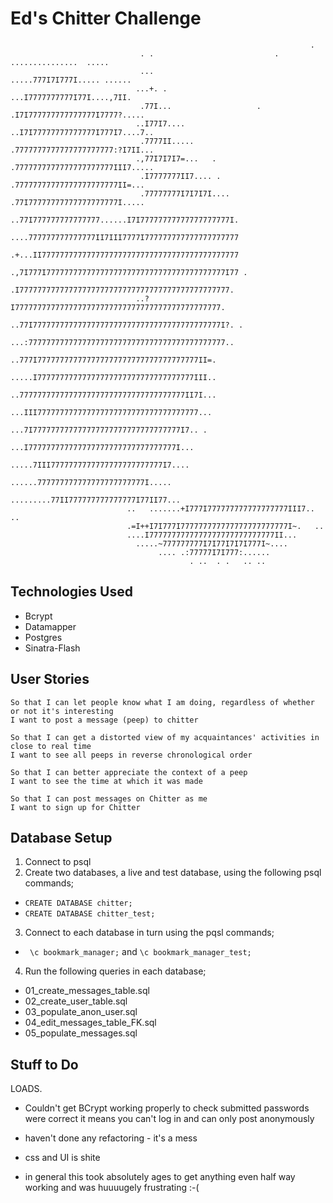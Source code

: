 Ed's Chitter Challenge
=================
                                                                                                                        
                                                                       .                                                
                                 . .                           .  ...............  .....                                
                                 ...                         .....777I7I777I..... ......                                
                                ...+. .                      ...I7777777777I77I....,7II.                                
                                 .77I...                   . .I7I777777777777777I7777?.....                             
                                ..I77I7....                ..I7I77777777777777I777I7....7..                             
                                 .7777II.....              .7777777777777777777777:?I7II...                             
                                .,77I7I7I7=...   .         .7777777777777777777777III7.....                             
                                 .I7777777II7.... .       .77777777777777777777777II=...                                
                                 .77777777I7I7I7I....     .77I77777777777777777777I.....                                
                                 ..77I777777777777777......I7I77777777777777777777I.                                    
                                ....777777777777777II7III7777I777777777777777777777                                     
                                .+...II77777777777777777777777777777777777777777777                                     
                                .,7I777I7777777777777777777777777777777777777777I77 .                                   
                                 .I77777777777777777777777777777777777777777777777.                                     
                                ..?I7777777777777777777777777777777777777777777777.                                     
                                 ..77I777777777777777777777777777777777777777777I?. .                                   
                                 ...:77777777777777777777777777777777777777777777..                                     
                                    ..777I777777777777777777777777777777777777II=.                                      
                                    .....I77777777777777777777777777777777777III..                                      
                                    ..7777777777777777777777777777777777777II7I...                                      
                                    ...III777777777777777777777777777777777777...                                       
                                     ...7I777777777777777777777777777777777I7.. .                                       
                                      ...I777777777777777777777777777777777I...                                         
                                       .....7III7777777777777777777777777I7....                                         
                                          ......777777777777777777777777I.....                                          
                                     .........77II777777777777777I77II77...                                             
                              ..   .......+I777I777777777777777777III7.. ..                                             
                              .=I++I7I777I777777777777777777777777I~.   ..                                              
                              ....I7777777777777777777777777777II...                                                    
                                .....~777777777I7I77I7I7I777I~....                                                      
                                     .... .:77777I7I777:......                                                          
                                            . ..  . .   .. ..                                                           
                                                                                                                        
                                                                                                                        

Technologies Used
-----------------
* Bcrypt
* Datamapper
* Postgres
* Sinatra-Flash

User Stories
------------------
```As a user
So that I can let people know what I am doing, regardless of whether or not it's interesting 
I want to post a message (peep) to chitter
```

```As a user
So that I can get a distorted view of my acquaintances' activities in close to real time 
I want to see all peeps in reverse chronological order
```

```As a user
So that I can better appreciate the context of a peep
I want to see the time at which it was made
```

```As a user
So that I can post messages on Chitter as me
I want to sign up for Chitter
```

Database Setup
------------------
1. Connect to psql
2. Create two databases, a live and test database, using the following psql commands;
  * ```CREATE DATABASE chitter;```
  * ```CREATE DATABASE chitter_test;```
3. Connect to each database in turn using the pqsl commands;
  * ``` \c bookmark_manager;``` and ```\c bookmark_manager_test;```
4. Run the following queries in each database;
  * 01_create_messages_table.sql
  * 02_create_user_table.sql
  * 03_populate_anon_user.sql
  * 04_edit_messages_table_FK.sql
  * 05_populate_messages.sql

Stuff to Do
-------------
LOADS. 
* Couldn't get BCrypt working properly to check submitted passwords were correct
it means you can't log in and can only post anonymously

* haven't done any refactoring - it's a mess

* css and UI is shite

* in general this took absolutely ages to get anything even half way working and was huuuugely frustrating :-(
